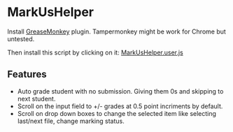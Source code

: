 # MarkUsHelper

Install [GreaseMonkey](https://www.greasespot.net/) plugin. Tampermonkey might be work for Chrome but untested.

Then install this script by clicking on it: [MarkUsHelper.user.js](https://github.com/YiwenDong98/MarkUsHelper/raw/master/MarkUsHelper.user.js)

## Features

- Auto grade student with no submission. Giving them 0s and skipping to next student.
- Scroll on the input field to +/- grades at 0.5 point incriments by default.
- Scroll on drop down boxes to change the selected item like selecting last/next file, change marking status.
